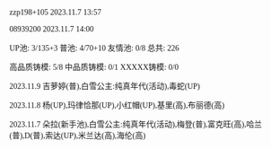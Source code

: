 <font face="Fira Code">

zzp198+105 2023.11.7 13:57

08939200 2023.11.7 14:00

UP池: 3/135+3  普池: 4/70+10  友情池: 0/8  总共: 226

高品质铸模: 5/8  中品质铸模: 0/1  XXXXX铸模: 0/0

2023.11.9 吉萝婷(普),白雪公主:纯真年代(活动),毒蛇(UP)

2023.11.8 杨(UP),玛律恰那(UP),小红帽(UP),基里(高),布丽德(高)

2023.11.7 朵拉(新手池),白雪公主:纯真年代(活动),梅登(普),富克旺(高),哈兰(普),D(普),索达(UP),米兰达(高),海伦(高)

</font>

